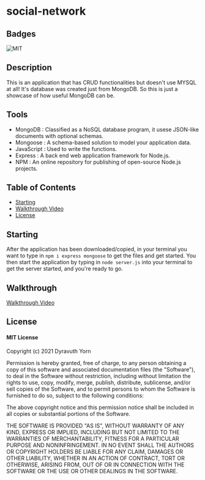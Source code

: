 # social-network

## Badges

![MIT](https://img.shields.io/badge/license-MIT-success)

## Description

This is an application that has CRUD functionalities but doesn't use MYSQL at all! It's database was created just from MongoDB. So this is just a showcase of how useful MongoDB can be.

## Tools

- MongoDB : Classified as a NoSQL database program, it usese JSON-like documents with optional schemas.
- Mongoose : A schema-based solution to model your application data.
- JavaScript : Used to write the functions.
- Express : A back end web application framework for Node.js.
- NPM : An online repository for publishing of open-source Node.js projects.

## Table of Contents

- [Starting](#starting)
- [Walkthrough Video](#walkthrough)
- [License](#license)

## Starting

After the application has been downloaded/copied, in your terminal you want to type in `npm i express mongoose` to get the files and get started. You then start the application by typing in `node server.js` into your terminal to get the server started, and you're ready to go.

## Walkthrough

[Walkthrough Video]()

## License

#### MIT License

Copyright (c) 2021 Dyravuth Yorn

Permission is hereby granted, free of charge, to any person obtaining a copy
of this software and associated documentation files (the "Software"), to deal
in the Software without restriction, including without limitation the rights
to use, copy, modify, merge, publish, distribute, sublicense, and/or sell
copies of the Software, and to permit persons to whom the Software is
furnished to do so, subject to the following conditions:

The above copyright notice and this permission notice shall be included in all
copies or substantial portions of the Software.

THE SOFTWARE IS PROVIDED "AS IS", WITHOUT WARRANTY OF ANY KIND, EXPRESS OR
IMPLIED, INCLUDING BUT NOT LIMITED TO THE WARRANTIES OF MERCHANTABILITY,
FITNESS FOR A PARTICULAR PURPOSE AND NONINFRINGEMENT. IN NO EVENT SHALL THE
AUTHORS OR COPYRIGHT HOLDERS BE LIABLE FOR ANY CLAIM, DAMAGES OR OTHER
LIABILITY, WHETHER IN AN ACTION OF CONTRACT, TORT OR OTHERWISE, ARISING FROM,
OUT OF OR IN CONNECTION WITH THE SOFTWARE OR THE USE OR OTHER DEALINGS IN THE
SOFTWARE.

